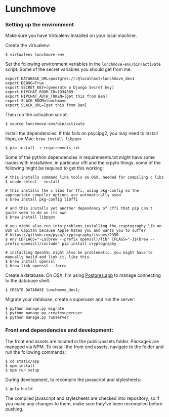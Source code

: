 # Lunchmove

### Setting up the environment

Make sure you have Virtualenv installed on your local machine.

Create the virtualenv:

    $ virtualenv lunchmove-env

Set the following environment variables in the `lunchmove-env/bin/activate` script. Some of the secret variables you should get from me:

    export DATABASE_URL=postgres://:@localhost/lunchmove_dev1
    export DEBUG=True
    export SECRET_KEY=[generate a Django Secret key]
    export HIPCHAT_ROOM_ID=1934389
    export HIPCHAT_AUTH_TOKEN=[get this from Ben]
    export SLACK_ROOM=lunchmove
    export SLACK_URL=[get this from Ben]

Then run the activation script:

    $ source lunchmove-env/bin/activate

Install the dependencies. If this fails on psycipg2, you may need to install libpq, on Mac: `brew install libpqxx`.

    $ pip install -r requirements.txt
    
Some of the python dependencies in requirements.txt might have some issues with installation, in particular cffi and the crpyto things. some of the following might be required to get this working:

    # this installs command line tools on OSX, needed for compiling c libs
    $ xcode-select --install 
    
    # this installs the c libs for ffi, using pkg-config so the appropriate compiler options are automatically used
    $ brew install pkg-config libffi
    
    # and this installs yet another dependency of cffi that pip can't quite seem to do on its own
    $ brew install libpqxx
    
    # you might also run into problems installing the cryptography lib on OSX El Capitan because Apple hates you and wants you to suffer
    # https://github.com/pyca/cryptography/issues/2350
    $ env LDFLAGS="-L$(brew --prefix openssl)/lib" CFLAGS="-I$(brew --prefix openssl)/include" pip install cryptography
    
    # installing OpenSSL might also be problematic. you might have to manually build and link it, like this
    $ brew install openssl
    $ brew link openssl --force

Create a database. On OSX, I'm using [Postgres.app](http://postgresapp.com/) to manage connecting to the database shell.

    $ CREATE DATABASE lunchmove_dev1;

Migrate your database, create a superuser and run the server:

    $ python manage.py migrate
    $ python manage.py createsuperuser
    $ python manage.py runserver

### Front end dependencies and development:

The front end assets are located in the public/assets folder. Packages are managed via NPM. To install the front end assets, navigate to the folder and run the following commands:

    $ cd static/app
    $ npm install
    $ npm run setup

During development, to recompile the javascript and stylesheets:

    $ gulp build

The compiled javascript and stylesheets are checked into repository, so if you make any changes to them, make sure they've been recompiled before pushing.
